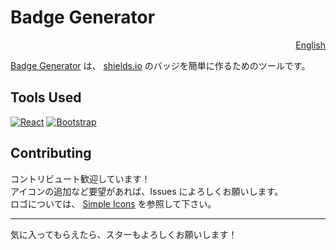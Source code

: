 # Badge Generator
<p align="right">
  <a href="/docs/README-en.md">English</a>
</p>

[Badge Generator](https://SuzukiKatsuma.github.io/badge-generator) は、 [shields.io](https://shields.io/) のバッジを簡単に作るためのツールです。

## Tools Used
[![React](https://img.shields.io/badge/React-20232a.svg?logo=react&style=for-the-badge)](https://reactjs.org/)
[![Bootstrap](https://img.shields.io/badge/Bootstrap-f7f5fb.svg?logo=bootstrap&style=for-the-badge)](https://getbootstrap.com/)

## Contributing
コントリビュート歓迎しています！  
アイコンの追加など要望があれば、Issues によろしくお願いします。  
ロゴについては、 [Simple Icons](https://simpleicons.org/) を参照して下さい。

---

気に入ってもらえたら、スターもよろしくお願いします！